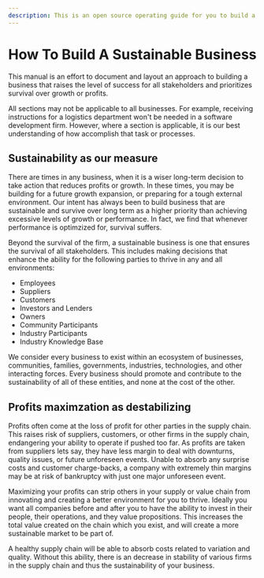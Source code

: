 ```yaml
---
description: This is an open source operating guide for you to build a lasting businesses.
---
```


# How To Build A Sustainable Business

This manual is an effort to document and layout an approach to building a business that raises the level of success for all stakeholders and prioritizes survival over growth or profits.

All sections may not be applicable to all businesses. For example, receiving instructions for a logistics department won't be needed in a software development firm. However, where a section is applicable, it is our best understanding of how accomplish that task or processes.

## Sustainability as our measure

There are times in any business, when it is a wiser long-term decision to take action that reduces profits or growth. In these times, you may be building for a future growth expansion, or preparing for a tough external environment. Our intent has always been to build business that are sustainable and survive over long term as a higher priority than achieving excessive levels of growth or performance. In fact, we find that whenever performance is optimzized for, survival suffers.

Beyond the survival of the firm, a sustainable business is one that ensures the survival of all stakeholders. This includes making decisions that enhance the ability for the following parties to thrive in any and all environments:

* Employees
* Suppliers
* Customers
* Investors and Lenders
* Owners
* Community Participants
* Industry Participants
* Industry Knowledge Base

We consider every business to exist within an ecosystem of businesses, communities, families, governments, industries, technologies, and other interacting forces. Every business should promote and contribute to the sustainability of all of these entities, and none at the cost of the other.

## Profits maximzation as destabilizing

Profits often come at the loss of profit for other parties in the supply chain. This raises risk of suppliers, customers, or other firms in the supply chain, endangering your ability to operate if pushed too far. As profits are taken from suppliers lets say, they have less margin to deal with downturns, quality issues, or future unforeseen events. Unable to absorb any surprise costs and customer charge-backs, a company with extremely thin margins may be at risk of bankruptcy with just one major unforeseen event.

Maximizing your profits can strip others in your supply or value chain from innovating and creating a better environment for you to thrive. Ideally you want all companies before and after you to have the ability to invest in their people, their operations, and they value propositions. This increases the total value created on the chain which you exist, and will create a more sustainable market to be part of.

A healthy supply chain will be able to absorb costs related to variation and quality. Without this ability, there is an decrease in stability of various firms in the supply chain and thus the sustainability of your business.


